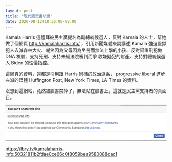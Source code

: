 ```yaml
---
layout: post
title: "現代版焚書坑儒"
date: 2020-08-12T18:30:00-08:00
---
```


Kamala Harris 這禮拜被民主黨提名為副總統候選人，反對 Kamala 的人士，幫她做了個網頁 http://kamalaharris.info/ ，引用新聞媒體來說講述 Kamala 
強迫監獄犯人去滅森林大火、嘲笑因為父母因為坐勞而無法上學的小孩、反對幫重刑犯做 DNA 檢驗、支持死刑、支持未經法院審判而爭
收嫌疑犯的財產、支持對總統候選人 Biden 的性侵指控。

這網頁的資料，還都是引用跟 Harris 同樣的政治派系， progressive liberal 進步左派的媒體 Huffington Post, New York Times, LA Times 的資料。

沒想到這網站，竟然被臉書禁掉了，無法貼在臉書上，這就是民主黨支持者的真面目。

![img](/images/2020-10/banned_by_facebook.png)

https://lbry.tv/kamalaharris-info:50321811b2fdae0ce66c0f8059bea9580888dac1